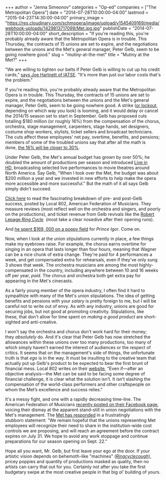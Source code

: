 +++
author = "Jenna Simeonov"
categories = "Op-ed"
companies = ["The Metropolitan Opera"]
date = "2014-07-28T10:00:00-04:00"
lastmod = "2015-04-23T14:30:00-04:00"
primary_image = "https://res.cloudinary.com/schmopera/image/upload/v1545409169/media/webhook-uploads/1429813717099/Met.jpg.jpg"
publishDate = "2014-07-28T10:00:00-04:00"
short_description = "If you&#039;re reading this, you&#039;re probably already aware that the Metropolitan Opera is in trouble. This Thursday, the contracts of 15 unions are set to expire, and the negotiations between the unions and the Met&#039;s general manager, Peter Gelb, seem to be going nowhere good."
slug = "mutiny-at-the-met"
title = "Mutiny at the Met?"
+++

"We are willing to tighten our belts if Peter Gelb is willing to cut up his credit cards," [says Joe Hartnett of IATSE](http://www.burlington-record.com/burlington-sports/ci_26215053/lockout-looms-met-contracts-set-expire). "It's more than just our labor costs that's the problem."

If you're reading this, you're probably already aware that the Metropolitan Opera is in trouble. This Thursday, the contracts of 15 unions are set to expire, and the negotiations between the unions and the Met's general manager, Peter Gelb, seem to be going nowhere good. A strike ([or lockout](http://online.wsj.com/articles/the-future-of-opera-1405641354), depending on which way you look) is looming, and it would delay or cancel the 2014/15 season set to start in September. Gelb has proposed cuts totalling $180 million (or roughly 16%) from the compensation of the chorus, orchestra, stage management, carpenters, stage hands, set designers, costume shop workers, stylists, ticket sellers and broadcast technicians. The cuts affect these employees' net pay, overtime, benefits, and pensions; members of some of the troubled unions say that after all the math is done, [the 16% will be closer to 30%](http://www.amny.com/news/metropolitan-opera-contract-negotiations-with-unions-drag-on-1.8859772).

Under Peter Gelb, the Met's annual budget has grown by over 50%; he doubled the amount of productions per season and introduced [Live in HD,](http://www.metopera.org/metopera/liveinhd/live-in-hd-2014-15-season) broadcasting selected live performances to movie theatres around North America. Say Gelb, "When I took over the Met, the budget was about $200 million a year and we invested in new efforts to help make the opera more accessible and more successful." But the math of it all says Gelb simply didn't succeed. 

[Click here](http://www.local802afm.org/MetMusicians/2014-07-25_802-Presentation_Gelb.pdf) to read the fascinating breakdown of pre- and post-Gelb success, posted by Local 802, American Federation of Musicians. They measure reviews (most reflect well on the orchestra and singers, and poorly on the productions), and ticket revenue from Gelb revivals like the [Robert Lepage _Ring Cycle_](http://ringcycle.metoperafamily.org/)  (most take a clear nosedive after their opening runs).

And [he spent $169, 000 on a poppy field](http://peoplesworld.org/metropolitan-opera-unions-say-they-are-being-forced-to-strike/) for _Prince Igor_. Come on.

Now, when I look at the union stipulations currently in place, a few things make my eyebrows raise. For example, the chorus earns overtime for singing in an opera that lasts longer than four hours, meaning that Wagner can be a nice chunk of extra change. They're paid for 4 performances a week, and get compensated extra for rehearsals, even if they've only sung 3 shows that week. The orchestra musicians are among the most highly-compensated in the country, including anywhere between 10 and 16 weeks off per year, _paid_. The chorus and orchestra both get extra pay for appearing in the Met's cinecasts.

As a fairly young member of the opera industry, I often find it hard to sympathize with many of the Met's union stipulations. The idea of getting benefits and pensions with your _salary_ is pretty foreign to me, but I will be careful not to write out of envy. As with any industry, unions are good for securing jobs, but not good at promoting creativity. Stipulations, like these, that don't allow for time spent on _making a good product_ are short-sighted and anti-creative.

I won't say the orchestra and chorus don't work hard for their money; they _absolutely_ do. And it's clear that Peter Gelb has now stretched the allowances within these unions over too many productions, too many of which simply haven't earned the interest of audiences or the respect of critics. It seems that on the management's side of things, the unfortunate truth is that _ego_ is in the way. It must be insulting to the creative team that actually put up Gelb's product to be expected to bear the first brunt of financial mess. Local 802 writes on their [website](http://www.local802afm.org/metorchestra/), "Even if—after an objective analysis—the Met can be said to be facing some degree of financial challenge, it is clear what the solution isn’t. It isn’t slashing the compensation of the world-class performers and other craftspeople on whom the Met’s excellence and success relies."

It's a messy fight, and one with a rapidly decreasing time-line. The American Federation of Musicians [recently posted on their Facebook page](https://www.facebook.com/schmopera/posts/296341313871750), voicing their dismay at the apparent stand-still in union negotiations with the Met's management. The [Met has responded](http://www.broadwayworld.com/article/Metropolitan-Opera-General-Manager-Peter-Gelb-Threatens-Lockout-and-Cancellation-of-Season-20140723#.U9KEwIBdXm4) in a frustratingly stubborn statement: "We remain hopeful that the unions representing Met employees will recognize their need to share in the institution-wide cost controls we are proposing, and will reach an agreement before the contract expires on July 31\. We hope to avoid any work stoppage and continue preparations for our season opening on Sept. 22."

Hope all you want, Mr. Gelb, but first leave your ego at the door. If your artistic vision depends on behemoth-like "machines" ([*Ringcyclecough*](https://www.youtube.com/watch?v=4R_kcWP0_SE)), pricey poppies and quantity of productions masked as quality, then no artists can carry that out for you. Certainly not after you take the first budgetary swipe at the most creative people in that big ol' building of yours.
